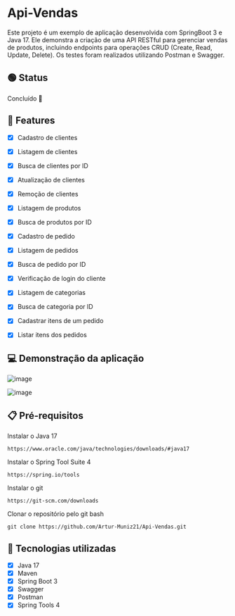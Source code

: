 # Api-Vendas

Este projeto é um exemplo de aplicação desenvolvida com SpringBoot 3 e Java 17. Ele demonstra a criação de uma API RESTful para gerenciar vendas de produtos, incluindo endpoints para operações CRUD (Create, Read, Update, Delete). Os testes foram realizados utilizando Postman e Swagger.

## 🟢 Status

Concluído 🎉


## 🧩 Features

- [x] Cadastro de clientes
- [x] Listagem de clientes
- [x] Busca de clientes por ID
- [x] Atualização de clientes
- [x] Remoção de clientes
- [x] Listagem de produtos
- [x] Busca de produtos por ID
- [x] Cadastro de pedido
- [x] Listagem de pedidos
- [x] Busca de pedido por ID
- [x] Verificação de login do cliente
- [x] Listagem de categorias
- [x] Busca de categoria por ID
- [x] Cadastrar itens de um pedido
- [x] Listar itens dos pedidos


## 💻 Demonstração da aplicação
![image](https://github.com/Artur-Muniz21/Api-Vendas/assets/168787555/9e665403-145c-44ac-aa4f-f23fcbd4d8f3)

![image](https://github.com/Artur-Muniz21/Api-Vendas/assets/168787555/070fab3c-7c8c-42af-81e1-4c687500038c)




## 📋 Pré-requisitos

Instalar o Java 17
```
https://www.oracle.com/java/technologies/downloads/#java17
```
Instalar o Spring Tool Suite 4
```
https://spring.io/tools
```
Instalar o git
```
https://git-scm.com/downloads
```
Clonar o repositório pelo git bash
```
git clone https://github.com/Artur-Muniz21/Api-Vendas.git
```

## 🤖 Tecnologias utilizadas
- [x] Java 17
- [x] Maven 
- [x] Spring Boot 3
- [x] Swagger
- [x] Postman
- [x] Spring Tools 4
